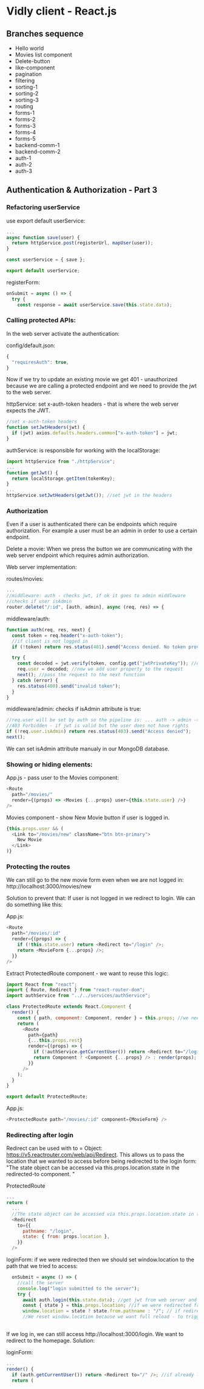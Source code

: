 # Vidly client - React.js

## Branches sequence
- Hello world
- Movies list component
- Delete-button
- like-component
- pagination
- filtering
- sorting-1
- sorting-2
- sorting-3
- routing
- forms-1
- forms-2
- forms-3
- forms-4
- forms-5
- backend-comm-1
- backend-comm-2
- auth-1
- auth-2
- auth-3

## Authentication & Authorization - Part 3

### Refactoring userService
use export default userService:
```javascript
...
async function save(user) {
  return httpService.post(registerUrl, mapUser(user));
}

const userService = { save };

export default userService;
```

registerForm:
```javascript
onSubmit = async () => {
  try {
    const response = await userService.save(this.state.data);
```

### Calling protected APIs:

In the web server activate the authentication:

config/default.json:
```javascript
{
  "requiresAuth": true,
}
```

Now if we try to update an existing movie we get 401 - unauthorized because we are calling a protected endpoint and we need to provide the jwt to the web server.

httpService: set x-auth-token headers - that is where the web server expects the JWT.
```javascript
//set x-auth-token headers
function setJwtHeaders(jwt) {
  if (jwt) axios.defaults.headers.common["x-auth-token"] = jwt;
}
```

authService: is responsible for working with the localStorage:
```javascript
import httpService from "./httpService";
...
function getJwt() {
  return localStorage.getItem(tokenKey);
}
...
httpService.setJwtHeaders(getJwt()); //set jwt in the headers
```

### Authorization
Even if a user is authenticated there can be endpoints which require authorization. For example a user must be an admin in order to use a certain endpoint.

Delete a movie: When we press the button we are communicating with the web server endpoint which requires admin authorization.

Web server implementation:

routes/movies:
```javascript
...
//middleware: auth - checks jwt, if ok it goes to admin middleware
//checks if user isAdmin
router.delete("/:id", [auth, admin], async (req, res) => {
```

middleware/auth: 
```javascript
function auth(req, res, next) {
  const token = req.header("x-auth-token");
  //if client is not logged in
  if (!token) return res.status(401).send("Access denied. No token provided.");

  try {
    const decoded = jwt.verify(token, config.get("jwtPrivateKey")); //decoded payload based on jwtPrivateKey
    req.user = decoded; //now we add user property to the request
    next(); //pass the request to the next function
  } catch (error) {
    res.status(400).send("invalid token");
  }
}
```

middleware/admin: checks if isAdmin attribute is true:
```javascript
//req.user will be set by auth so the pipeline is: ... auth -> admin -> ...
//403 Forbidden - if jwt is valid but the user does not have rights
if (!req.user.isAdmin) return res.status(403).send("Access denied");
next();
```

We can set isAdmin attribute manualy in our MongoDB database.

### Showing or hiding elements:

App.js - pass user to the Movies component:
```javascript
<Route
  path="/movies/"
  render={(props) => <Movies {...props} user={this.state.user} />}
/>
```

Movies component - show New Movie button if user is logged in.
```javascript
{this.props.user && (
  <Link to="/movies/new" className="btn btn-primary">
    New Movie
  </Link>
)}
```

### Protecting the routes

We can still go to the new movie form even when we are not logged in: http://localhost:3000/movies/new

Solution to prevent that: If user is not logged in we redirect to login. We can do something like this:

App.js:
```javascript
<Route
  path="/movies/:id"
  render={(props) => {
    if (!this.state.user) return <Redirect to="/login" />;
    return <MovieForm {...props} />;
  }}
/>
```

Extract ProtectedRoute component - we want to reuse this logic:
```javascript
import React from "react";
import { Route, Redirect } from "react-router-dom";
import authService from "../../services/authService";

class ProtectedRoute extends React.Component {
  render() {
    const { path, component: Component, render } = this.props; //we need to rename component to Component
    return (
      <Route
        path={path}
        {...this.props.rest}
        render={(props) => {
          if (!authService.getCurrentUser()) return <Redirect to="/login" />;
          return Component ? <Component {...props} /> : render(props); //React expects component to start with capital letter.
        }}
      />
    );
  }
}

export default ProtectedRoute;
```

App.js:
```javascript
<ProtectedRoute path="/movies/:id" component={MovieForm} />
```

### Redirecting after login

Redirect can be used with to = Object: https://v5.reactrouter.com/web/api/Redirect. This allows us to pass the location that we wanted to access before being redirected to the login form: "The state object can be accessed via this.props.location.state in the redirected-to component. "

ProtectedRoute
```javascript
...
return (
  ...
  //The state object can be accessed via this.props.location.state in the redirected-to component.
  <Redirect
    to={{
      pathname: "/login",
      state: { from: props.location },
    }}
  />
```

loginForm: if we were redirected then we should set window.location to the path that we tried to access:
```javascript
  onSubmit = async () => {
    //call the server
    console.log("login submitted to the server");
    try {
      await auth.login(this.state.data); //get jwt from web server and save it to localStorage
      const { state } = this.props.location; //if we were redirected from ProtectedRoute, state will be defined
      window.location = state ? state.from.pathname : "/"; // if redirected, state.from.pathname will contain the route we tried to access.
      //We reset window.location because we want full reload - to trigger app.js componentDitMount where we decode jwt to get the user
    
```

If we log in, we can still access http://localhost:3000/login. We want to redirect to the homepage. Solution:

loginForm:
```javascript
...
render() {
  if (auth.getCurrentUser()) return <Redirect to="/" />; //if already logged in
  return (
```

```javascript

```

```javascript

```

```javascript

```